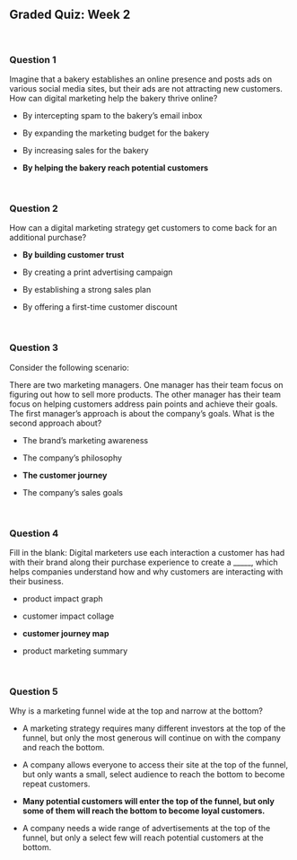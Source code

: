 ## Graded Quiz: Week 2

<br>

### Question 1

Imagine that a bakery establishes an online presence and posts ads on various social media sites, but their ads are not attracting new customers. How can digital marketing help the bakery thrive online?

- By intercepting spam to the bakery’s email inbox


- By expanding the marketing budget for the bakery


- By increasing sales for the bakery


- **By helping the bakery reach potential customers**

<br>

### Question 2

How can a digital marketing strategy get customers to come back for an additional purchase?

- **By building customer trust**


- By creating a print advertising campaign 


- By establishing a strong sales plan


- By offering a first-time customer discount

<br>

### Question 3

Consider the following scenario:

There are two marketing managers. One manager has their team focus on figuring out how to sell more products. The other manager has their team focus on helping customers address pain points and achieve their goals. The first manager’s approach is about the company’s goals. What is the second approach about?

- The brand’s marketing awareness


- The company’s philosophy


- **The customer journey**


- The company’s sales goals

<br>

### Question 4

Fill in the blank: Digital marketers use each interaction a customer has had with their brand along their purchase experience to create a _____, which helps companies understand how and why customers are interacting with their business.

- product impact graph


- customer impact collage 


- **customer journey map**


- product marketing summary

<br>

### Question 5

Why is a marketing funnel wide at the top and narrow at the bottom?

- A marketing strategy requires many different investors at the top of the funnel, but only the most generous will continue on with the company and reach the bottom.


- A company allows everyone to access their site at the top of the funnel, but only wants a small, select audience to reach the bottom to become repeat customers.


- **Many potential customers will enter the top of the funnel, but only some of them will reach the bottom to become loyal customers.**


- A company needs a wide range of advertisements at the top of the funnel, but only a select few will reach potential customers at the bottom. 